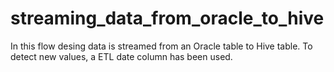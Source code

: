 # streaming_data_from_oracle_to_hive
In this flow desing data is streamed from an Oracle table to Hive table. To detect new values, a ETL date column has been used.
